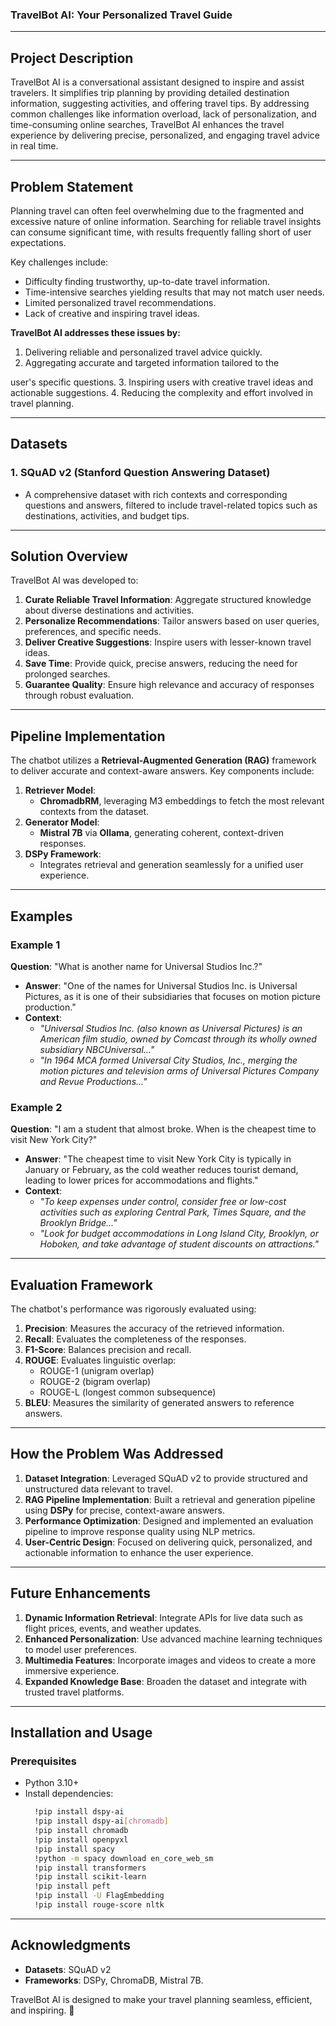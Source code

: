 ### **TravelBot AI: Your Personalized Travel Guide**

---

## **Project Description**
TravelBot AI is a conversational assistant designed to inspire and assist travelers. It simplifies trip planning by providing detailed destination information, suggesting activities, and offering travel tips. By addressing common challenges like information overload, lack of personalization, and time-consuming online searches, TravelBot AI enhances the travel experience by delivering precise, personalized, and engaging travel advice in real time.

---

## **Problem Statement**
Planning travel can often feel overwhelming due to the fragmented and excessive nature of online information. Searching for reliable travel insights can consume significant time, with results frequently falling short of user expectations. 

Key challenges include:
- Difficulty finding trustworthy, up-to-date travel information.
- Time-intensive searches yielding results that may not match user needs.
- Limited personalized travel recommendations.
- Lack of creative and inspiring travel ideas.

**TravelBot AI addresses these issues by:**
1. Delivering reliable and personalized travel advice quickly.
2. Aggregating accurate and targeted information tailored to the

user's specific questions.
3. Inspiring users with creative travel ideas and actionable suggestions.
4. Reducing the complexity and effort involved in travel planning.

---

## **Datasets**
### **1. SQuAD v2 (Stanford Question Answering Dataset)**
- A comprehensive dataset with rich contexts and corresponding questions and answers, filtered to include travel-related topics such as destinations, activities, and budget tips.

---

## **Solution Overview**
TravelBot AI was developed to:
1. **Curate Reliable Travel Information**: Aggregate structured knowledge about diverse destinations and activities.
2. **Personalize Recommendations**: Tailor answers based on user queries, preferences, and specific needs.
3. **Deliver Creative Suggestions**: Inspire users with lesser-known travel ideas.
4. **Save Time**: Provide quick, precise answers, reducing the need for prolonged searches.
5. **Guarantee Quality**: Ensure high relevance and accuracy of responses through robust evaluation.

---

## **Pipeline Implementation**
The chatbot utilizes a **Retrieval-Augmented Generation (RAG)** framework to deliver accurate and context-aware answers. Key components include:

1. **Retriever Model**: 
   - **ChromadbRM**, leveraging M3 embeddings to fetch the most relevant contexts from the dataset.
2. **Generator Model**: 
   - **Mistral 7B** via **Ollama**, generating coherent, context-driven responses.
3. **DSPy Framework**: 
   - Integrates retrieval and generation seamlessly for a unified user experience.

---

## **Examples**

### **Example 1**
**Question**: "What is another name for Universal Studios Inc.?"
- **Answer**: "One of the names for Universal Studios Inc. is Universal Pictures, as it is one of their subsidiaries that focuses on motion picture production."
- **Context**: 
  - *"Universal Studios Inc. (also known as Universal Pictures) is an American film studio, owned by Comcast through its wholly owned subsidiary NBCUniversal..."*
  - *"In 1964 MCA formed Universal City Studios, Inc., merging the motion pictures and television arms of Universal Pictures Company and Revue Productions..."*

### **Example 2**
**Question**: "I am a student that almost broke. When is the cheapest time to visit New York City?"
- **Answer**: "The cheapest time to visit New York City is typically in January or February, as the cold weather reduces tourist demand, leading to lower prices for accommodations and flights."
- **Context**: 
  - *"To keep expenses under control, consider free or low-cost activities such as exploring Central Park, Times Square, and the Brooklyn Bridge..."*
  - *"Look for budget accommodations in Long Island City, Brooklyn, or Hoboken, and take advantage of student discounts on attractions."*

---

## **Evaluation Framework**
The chatbot's performance was rigorously evaluated using:
1. **Precision**: Measures the accuracy of the retrieved information.
2. **Recall**: Evaluates the completeness of the responses.
3. **F1-Score**: Balances precision and recall.
4. **ROUGE**: Evaluates linguistic overlap:
   - ROUGE-1 (unigram overlap)
   - ROUGE-2 (bigram overlap)
   - ROUGE-L (longest common subsequence)
5. **BLEU**: Measures the similarity of generated answers to reference answers.

---

## **How the Problem Was Addressed**
1. **Dataset Integration**: Leveraged SQuAD v2 to provide structured and unstructured data relevant to travel.
2. **RAG Pipeline Implementation**: Built a retrieval and generation pipeline using **DSPy** for precise, context-aware answers.
3. **Performance Optimization**: Designed and implemented an evaluation pipeline to improve response quality using NLP metrics.
4. **User-Centric Design**: Focused on delivering quick, personalized, and actionable information to enhance the user experience.

---

## **Future Enhancements**
1. **Dynamic Information Retrieval**: Integrate APIs for live data such as flight prices, events, and weather updates.
2. **Enhanced Personalization**: Use advanced machine learning techniques to model user preferences.
3. **Multimedia Features**: Incorporate images and videos to create a more immersive experience.
4. **Expanded Knowledge Base**: Broaden the dataset and integrate with trusted travel platforms.

---

## **Installation and Usage**

### **Prerequisites**
- Python 3.10+
- Install dependencies:
  ```bash
    !pip install dspy-ai
    !pip install dspy-ai[chromadb]
    !pip install chromadb
    !pip install openpyxl
    !pip install spacy
    !python -m spacy download en_core_web_sm
    !pip install transformers
    !pip install scikit-learn
    !pip install peft
    !pip install -U FlagEmbedding
    !pip install rouge-score nltk
  
  ```

---

## **Acknowledgments**
- **Datasets**: SQuAD v2
- **Frameworks**: DSPy, ChromaDB, Mistral 7B.

TravelBot AI is designed to make your travel planning seamless, efficient, and inspiring. 🚀
